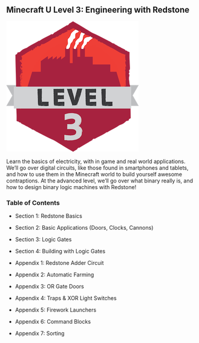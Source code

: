 ## Minecraft U Level 3:  Engineering with Redstone

![](images/level3.png)

Learn the basics of electricity, with in game and real world applications. We’ll go over digital circuits, like those found in smartphones and tablets, and how to use them in the Minecraft world to build yourself awesome contraptions. At the advanced level, we’ll go over what binary really is, and how to design binary logic machines with Redstone!

### Table of Contents

* Section 1: Redstone Basics  
* Section 2: Basic Applications (Doors, Clocks, Cannons)  
* Section 3: Logic Gates  
* Section 4: Building with Logic Gates  

* Appendix 1: Redstone Adder Circuit
* Appendix 2: Automatic Farming
* Appendix 3: OR Gate Doors
* Appendix 4: Traps & XOR Light Switches
* Appendix 5: Firework Launchers
* Appendix 6: Command Blocks
* Appendix 7: Sorting
